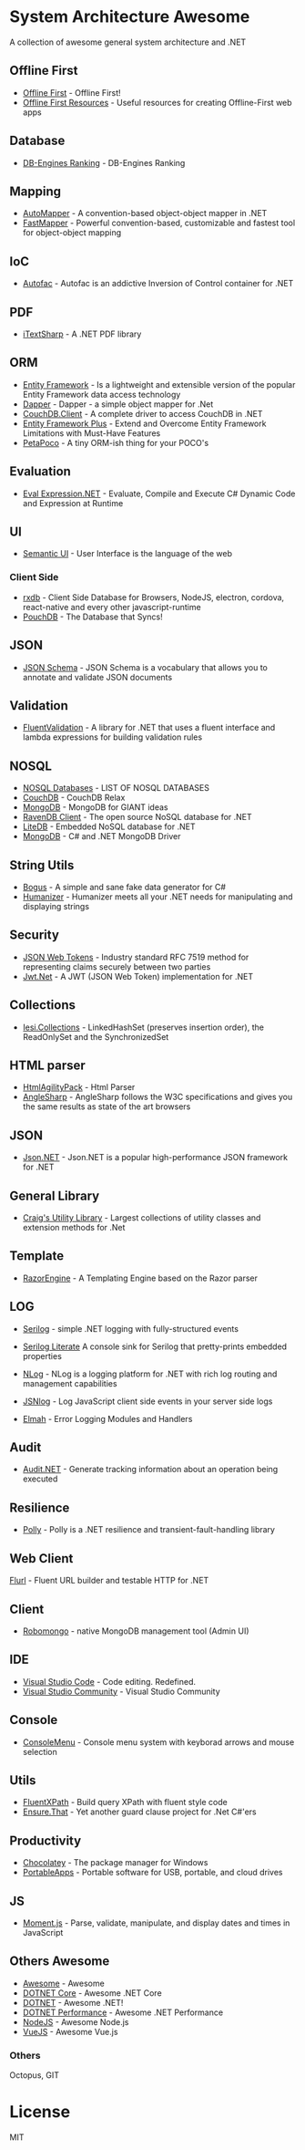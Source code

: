 # System Architecture Awesome
A collection of awesome general system architecture and .NET

## Offline First
* [Offline First](http://offlinefirst.org/) - Offline First!
* [Offline First Resources](https://github.com/pazguille/offline-first/) - Useful resources for creating Offline-First web apps

## Database
* [DB-Engines Ranking](https://db-engines.com/en/ranking) - DB-Engines Ranking

## Mapping
* [AutoMapper](https://github.com/AutoMapper/AutoMapper) - A convention-based object-object mapper in .NET
* [FastMapper](https://www.nuget.org/packages/FastMapper/) - Powerful convention-based, customizable and fastest tool for object-object mapping

## IoC
* [Autofac](https://autofac.org/) - Autofac is an addictive Inversion of Control container for .NET

## PDF
* [iTextSharp](https://sourceforge.net/projects/itextsharp/) - A .NET PDF library

## ORM
* [Entity Framework](https://github.com/aspnet/EntityFramework) - Is a lightweight and extensible version of the popular Entity Framework data access technology
* [Dapper](https://github.com/StackExchange/Dapper) - Dapper - a simple object mapper for .Net
* [CouchDB.Client](https://github.com/jefersonsv/CouchDB.Client) - A complete driver to access CouchDB in .NET
* [Entity Framework Plus](http://entityframework-plus.net/) - Extend and Overcome Entity Framework Limitations with Must-Have Features
* [PetaPoco](https://github.com/CollaboratingPlatypus/PetaPoco) - A tiny ORM-ish thing for your POCO's

## Evaluation
* [Eval Expression.NET](http://eval-expression.net/) - Evaluate, Compile and Execute C# Dynamic Code and Expression at Runtime

## UI
 * [Semantic UI](https://semantic-ui.com/) - User Interface is the language of the web

### Client Side
* [rxdb](https://github.com/pubkey/rxdb) - Client Side Database for Browsers, NodeJS, electron, cordova, react-native and every other javascript-runtime
* [PouchDB](https://pouchdb.com/) - The Database that Syncs!

## JSON
* [JSON Schema](http://json-schema.org/) - JSON Schema is a vocabulary that allows you to annotate and validate JSON documents

## Validation
* [FluentValidation](https://github.com/JeremySkinner/FluentValidation) - A library for .NET that uses a fluent interface and lambda expressions for building validation rules

## NOSQL
* [NOSQL Databases](http://nosql-database.org/) - LIST OF NOSQL DATABASES
* [CouchDB](http://couchdb.apache.org/) - CouchDB Relax
* [MongoDB](https://www.mongodb.com/) - MongoDB for GIANT ideas
* [RavenDB Client](http://www.ravendb.net/) - The open source NoSQL database for .NET
* [LiteDB](http://www.litedb.org/) - Embedded NoSQL database for .NET
* [MongoDB](http://www.mongodb.org/display/DOCS/CSharp+Language+Center) - C# and .NET MongoDB Driver

## String Utils
* [Bogus](https://github.com/bchavez/Bogus) - A simple and sane fake data generator for C#
* [Humanizer](https://github.com/Humanizr/Humanizer) - Humanizer meets all your .NET needs for manipulating and displaying strings

## Security
* [JSON Web Tokens](https://jwt.io) - Industry standard RFC 7519 method for representing claims securely between two parties
* [Jwt.Net](https://github.com/jwt-dotnet/jwt) - A JWT (JSON Web Token) implementation for .NET

## Collections
* [Iesi.Collections](https://www.nuget.org/packages/Iesi.Collections/) - LinkedHashSet (preserves insertion order), the ReadOnlySet and the SynchronizedSet

## HTML parser
* [HtmlAgilityPack](http://html-agility-pack.net/) - Html Parser
* [AngleSharp](https://anglesharp.github.io/) - AngleSharp follows the W3C specifications and gives you the same results as state of the art browsers

## JSON
* [Json.NET](https://github.com/JamesNK/Newtonsoft.Json) - Json.NET is a popular high-performance JSON framework for .NET

## General Library
* [Craig's Utility Library](https://github.com/JaCraig/Craig-s-Utility-Library) - Largest collections of utility classes and extension methods for .Net

## Template
* [RazorEngine](https://github.com/Antaris/RazorEngine) - A Templating Engine based on the Razor parser

## LOG
* [Serilog](https://serilog.net/) - simple .NET logging with fully-structured events
* [Serilog Literate](https://github.com/serilog/serilog-sinks-literate) A console sink for Serilog that pretty-prints embedded properties

* [NLog](http://nlog-project.org/) - NLog is a logging platform for .NET with rich log routing and management capabilities
* [JSNlog](http://jsnlog.com/) - Log JavaScript client side events in your server side logs
* [Elmah](https://elmah.github.io) - Error Logging Modules and Handlers

## Audit
* [Audit.NET](https://github.com/thepirat000/Audit.NET) - Generate tracking information about an operation being executed

## Resilience
* [Polly](https://github.com/App-vNext/Polly) - Polly is a .NET resilience and transient-fault-handling library

## Web Client
[Flurl](http://tmenier.github.io/Flurl/) - Fluent URL builder and testable HTTP for .NET

## Client
* [Robomongo](https://robomongo.org/) - native MongoDB management tool (Admin UI)

## IDE
* [Visual Studio Code](https://code.visualstudio.com/) - Code editing. Redefined.
* [Visual Studio Community](https://www.visualstudio.com/vs/community/) - Visual Studio Community

## Console
* [ConsoleMenu](https://github.com/jefersonsv/ConsoleMenu) - Console menu system with keyborad arrows and mouse selection

## Utils
* [FluentXPath](https://github.com/jefersonsv/FluentXPath) - Build query XPath with fluent style code
* [Ensure.That](https://github.com/danielwertheim/Ensure.That) - Yet another guard clause project for .Net C#'ers

## Productivity

* [Chocolatey](https://chocolatey.org/) - The package manager for Windows
* [PortableApps](https://portableapps.com/) - Portable software for USB, portable, and cloud drives

## JS
* [Moment.js](http://momentjs.com/) - Parse, validate, manipulate, and display dates and times in JavaScript

## Others Awesome

* [Awesome](https://github.com/sindresorhus/awesome) - Awesome
* [DOTNET Core](https://github.com/thangchung/awesome-dotnet-core) - Awesome .NET Core
* [DOTNET](https://github.com/quozd/awesome-dotnet) - Awesome .NET!
* [DOTNET Performance](https://github.com/adamsitnik/awesome-dot-net-performance) - Awesome .NET Performance
* [NodeJS](https://github.com/sindresorhus/awesome-nodejs) - Awesome Node.js
* [VueJS](https://github.com/vuejs/awesome-vue) - Awesome Vue.js

### Others
Octopus, GIT

# License

MIT